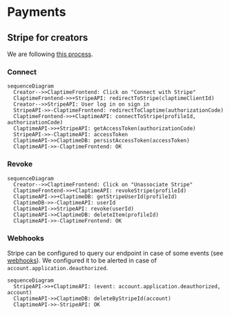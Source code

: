 # Payments

## Stripe for creators

We are following [this process](https://stripe.com/docs/connect/standard-accounts).

### Connect

```mermaid
sequenceDiagram
  Creator-->>ClaptimeFrontend: Click on "Connect with Stripe"
  ClaptimeFrontend->>+StripeAPI: redirectToStripe(claptimeClientId)
  Creator-->>StripeAPI: User log in on sign in
  StripeAPI->>-ClaptimeFrontend: redirectToClaptime(authorizationCode)
  ClaptimeFrontend->>+ClaptimeAPI: connectToStripe(profileId, authorizationCode)
  ClaptimeAPI->>+StripeAPI: getAccessToken(authorizationCode)
  StripeAPI->>-ClaptimeAPI: accessToken
  ClaptimeAPI->>ClaptimeDB: persistAccessToken(accessToken)
  ClaptimeAPI->>-ClaptimeFrontend: OK
```

### Revoke

```mermaid
sequenceDiagram
  Creator-->>ClaptimeFrontend: Click on "Unassociate Stripe"
  ClaptimeFrontend->>+ClaptimeAPI: revokeStripe(profileId)
  ClaptimeAPI->>+ClaptimeDB: getStripeUserId(profileId)
  ClaptimeDB->>-ClaptimeAPI: userId
  ClaptimeAPI->>StripeAPI: revoke(userId)
  ClaptimeAPI->>ClaptimeDB: deleteItem(profileId)
  ClaptimeAPI->>-ClaptimeFrontend: OK
```

### Webhooks

Stripe can be configured to query our endpoint in case of some events (see [webhooks](https://stripe.com/docs/connect/webhooks)).
We configured it to be alerted in case of `account.application.deauthorized`.

```mermaid
sequenceDiagram
  StripeAPI->>+ClaptimeAPI: (event: account.application.deauthorized, account)
  ClaptimeAPI->>ClaptimeDB: deleteByStripeId(account)
  ClaptimeAPI->>-StripeAPI: OK
```
